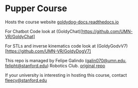 # Pupper Course
Hosts the course website [goldydog-docs.readthedocs.io](https://goldydog-docs.readthedocs.io/en/latest/)

For Chatbot Code look at (GoldyChat)[https://github.com/UMN-VR/GoldyChat]

For STLs and inverse kinematics code look at (GoldyGodvV7)[https://github.com/UMN-VR/GoldyDogV7]

This repo is managed by Felipe Galindo (galin070@umn.edu, felipht@stanford.edu)
Robotics Club. [original repo](https://github.com/stanfordroboticsclub/pupperv3-independent-study)

If your university is interesting in hosting this course, contact fleecy@stanford.edu 

